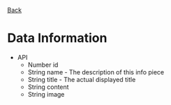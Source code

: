 [Back](../)

# Data Information

- API
  - Number id
  - String name - The description of this info piece
  - String title - The actual displayed title
  - String content
  - String image
